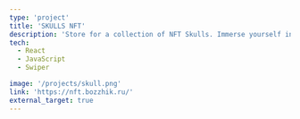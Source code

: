 ```yaml
---
type: 'project'
title: 'SKULLS NFT'
description: 'Store for a collection of NFT Skulls. Immerse yourself in the art and crypto world with our collection'
tech:
  - React
  - JavaScript
  - Swiper

image: '/projects/skull.png'
link: 'https://nft.bozzhik.ru/'
external_target: true
---
```

